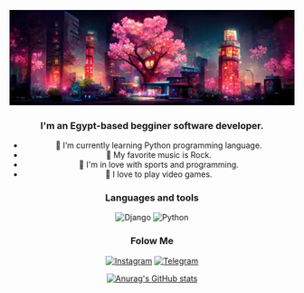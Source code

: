 [![Header](https://github.com/NiaRiver/NiaRiver/blob/main/assets/pic222.png)](https://deathnote.fandom.com/wiki/Near)
<p> </p>
<center>

### I'm an Egypt-based begginer software developer. 

- 🌱 I’m currently learning Python programming language.
- 🎵 My favorite music is Rock.
- 🏃 I'm in love with sports and programming.
- 👾 I love to play video games.
</center>
<center>

### Languages and tools
![Django](https://img.shields.io/badge/-Django-green?style=for-the-badge&logo=Django)
![Python](https://img.shields.io/badge/-Python-blue?style=for-the-badge&logo=Python&logoColor=yellow)
</center>

<center>

### Folow Me

[![Instagram](https://img.shields.io/badge/-Instagram-white?style=for-the-badge&logo=instagram)](https://www.instagram.com/seaparadiset/#)
[![Telegram](https://img.shields.io/badge/-telegram-white?style=for-the-badge&logo=telegram
)](https://t.me/seaparadiset)

[![Anurag's GitHub stats](https://github-readme-stats.vercel.app/api?username=NiaRiver&count_private=true&theme=material-palenight)](https://github.com/anuraghazra/github-readme-stats)
</center>
<!-- Your content here -->
